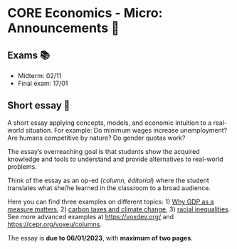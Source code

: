 # CORE Economics - Micro: Announcements :loudspeaker:

## **Exams** :books:

- Midterm: 02/11
- Final exam: 17/01

## **Short essay** :page_facing_up: 

A short essay applying concepts, models, and economic intuition to a real-world situation. 
For example: Do minimum wages increase unemployment? Are humans competitive by nature? Do gender quotas work?

The essay’s overreaching goal is that students show the acquired knowledge and tools to understand and provide alternatives to real-world problems.

Think of the essay as an op-ed (*column, éditorial*) where the student translates what she/he learned in the classroom to a broad audience.

Here you can find three examples on different topics: 1) [Why GDP as a measure matters](https://noahpinion.substack.com/p/four-reasons-why-gdp-is-a-useful), 2) [carbon taxes and climate change](https://www.project-syndicate.org/commentary/environmental-tariffs-carbon-taxes-on-imports-game-changer-by-daron-acemoglu-2022-07), 3) [racial inequalities](https://www.parisschoolofeconomics.eu/en/economics-for-everybody/for-a-wider-audience/5-papers-in-5-minutes/december-2021/unveiling-the-cosmic-race-racial-inequalities-in-latin-america). See more advanced examples at https://voxdev.org/ and https://cepr.org/voxeu/columns.

The essay is **due to 06/01/2023**, with **maximum of two pages**.
